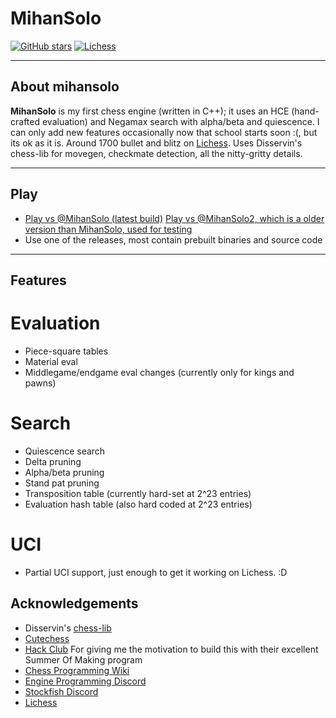 # MihanSolo

[![GitHub stars](https://img.shields.io/github/stars/montypylons/mihansolo_bot?style=social)](https://github.com/YOUR_USERNAME/mihansolo_bot)
[![Lichess](https://img.shields.io/badge/Play%20on-Lichess-green?logo=lichess)](https://lichess.org/@/MihanSolo)

---

## About mihansolo

**MihanSolo** is my first chess engine (written in C++); it uses an HCE (hand-crafted evaluation) and Negamax search with alpha/beta and quiescence. I can only add new features occasionally now that school starts soon :(, but its ok as it is. Around 1700 bullet and blitz on [Lichess](https://lichess.org/). Uses Disservin's chess-lib for movegen, checkmate detection, all the nitty-gritty details.

---

## Play 

- [Play vs @MihanSolo (latest build)](https://lichess.org/@/MihanSolo)
   [Play vs @MihanSolo2, which is a older version than MihanSolo, used for testing](https://lichess.org/@/MihanSolo2)
- Use one of the releases, most contain prebuilt binaries and source code

---

## Features

# Evaluation
- Piece-square tables
- Material eval
- Middlegame/endgame eval changes (currently only for kings and pawns)
# Search
- Quiescence search
- Delta pruning
- Alpha/beta pruning
- Stand pat pruning
- Transposition table (currently hard-set at 2^23 entries)
- Evaluation hash table (also hard coded at 2^23 entries)
# UCI
- Partial UCI support, just enough to get it working on Lichess. :D
  

## Acknowledgements
- Disservin's [chess-lib](https://github.com/Disservin/chess-library)
- [Cutechess](https://github.com/cutechess/cutechess)
- [Hack Club](hackclub.com) For giving me the motivation to build this with their excellent Summer Of Making program
- [Chess Programming Wiki](https://www.chessprogramming.org/Main_Page)
- [Engine Programming Discord](https://discord.com/invite/F6W6mMsTGN)
- [Stockfish Discord](https://discord.com/invite/GWDRS3kU6R)
- [Lichess](https://lichess.org)
  
